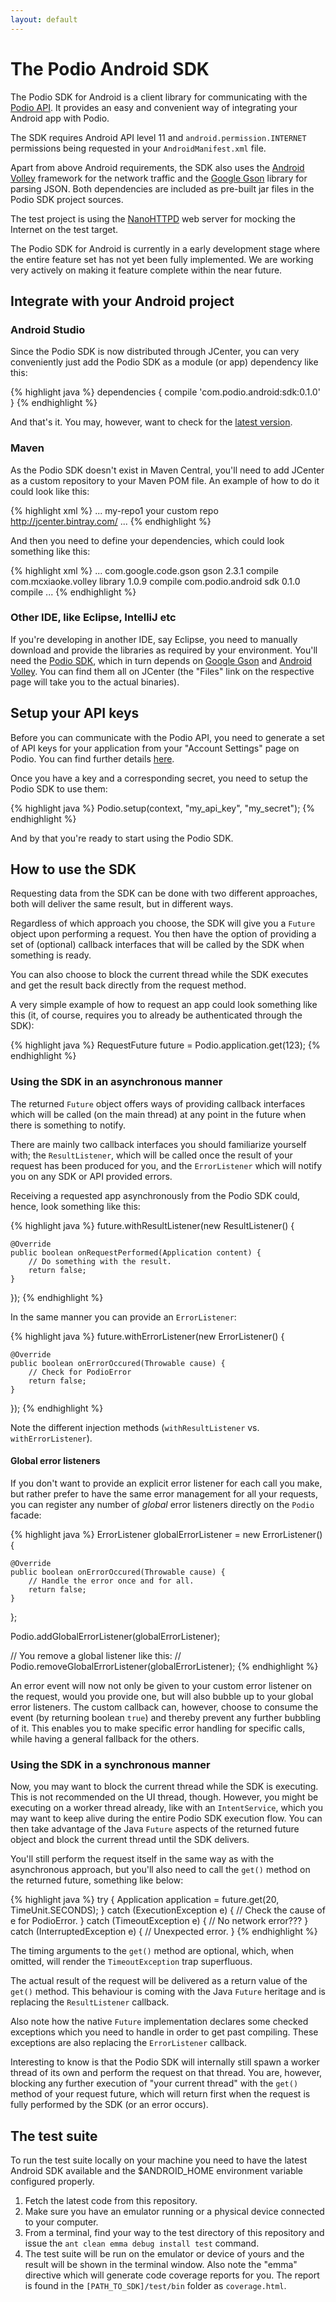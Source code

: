 ```yaml
---
layout: default
---
```

# The Podio Android  SDK #
The Podio SDK for Android is a client library for communicating with the [Podio API](https://developers.podio.com). It provides an easy and convenient way of integrating your Android app with Podio.

The SDK requires Android API level 11 and  `android.permission.INTERNET` permissions being requested in your `AndroidManifest.xml` file.

Apart from above Android requirements, the SDK also uses the [Android Volley](https://android.googlesource.com/platform/frameworks/volley/) framework for the network traffic and the [Google Gson](https://code.google.com/p/google-gson/) library for parsing JSON. Both dependencies are included as pre-built jar files in the Podio SDK project sources.

The test project is using the [NanoHTTPD](http://nanohttpd.com/) web server for mocking the Internet on the test target.

The Podio SDK for Android is currently in a early development stage where the entire feature set has not yet been fully implemented. We are working very actively on making it feature complete within the near future.

## Integrate with your Android project

### Android Studio
Since the Podio SDK is now distributed through JCenter, you can very conveniently just add the Podio SDK as a module (or app) dependency like this:

{% highlight java %}
dependencies {
    compile 'com.podio.android:sdk:0.1.0'
}
{% endhighlight %}

And that's it. You may, however, want to check for the [latest version](https://bintray.com/podio/android/sdk/_latestVersion).


### Maven
As the Podio SDK doesn't exist in Maven Central, you'll need to add JCenter as a custom repository to your Maven POM file. An example of how to do it could look like this:

{% highlight xml %}
<project>
...
  <repositories>
    <repository>
      <id>my-repo1</id>
      <name>your custom repo</name>
      <url>http://jcenter.bintray.com/</url>
    </repository>
  </repositories>
...
</project>
{% endhighlight %}

And then you need to define your dependencies, which could look something like this:

{% highlight xml %}
<project>
...
  <dependencies>
    <dependency>
      <groupId>com.google.code.gson</groupId>
      <artifactId>gson</artifactId>
      <version>2.3.1</version>
      <scope>compile</scope>
    </dependency>
    <dependency>
      <groupId>com.mcxiaoke.volley</groupId>
      <artifactId>library</artifactId>
      <version>1.0.9</version>
      <scope>compile</scope>
    </dependency>
    <dependency>
      <groupId>com.podio.android</groupId>
      <artifactId>sdk</artifactId>
      <version>0.1.0</version>
      <scope>compile</scope>
    </dependency>
  </dependencies>
...
</project>
{% endhighlight %}

### Other IDE, like Eclipse, IntelliJ etc
If you're developing in another IDE, say Eclipse, you need to manually download and provide the libraries as required by your environment. You'll need the [Podio SDK](https://bintray.com/podio/android/sdk/_latestVersion), which in turn depends on [Google Gson](https://bintray.com/bintray/jcenter/com.google.code.gson%3Agson/_latestVersion) and [Android Volley](https://bintray.com/bintray/jcenter/com.mcxiaoke.volley%3Alibrary/_latestVersion). You can find them all on JCenter (the "Files" link on the respective page will take you to the actual binaries).

## Setup your API keys
Before you can communicate with the Podio API, you need to generate a set of API keys for your application from your "Account Settings" page on Podio. You can find further details [here](https://developers.podio.com/api-key).

Once you have a key and a corresponding secret, you need to setup the Podio SDK to use them:

{% highlight java %}
Podio.setup(context, "my_api_key", "my_secret");
{% endhighlight %}

And by that you're ready to start using the Podio SDK.

## How to use the SDK
Requesting data from the SDK can be done with two different approaches, both will deliver the same result, but in different ways.

Regardless of which approach you choose, the SDK will give you a `Future` object upon performing a request. You then have the option of providing a set of (optional) callback interfaces that will be called by the SDK when something is ready.

You can also choose to block the current thread while the SDK executes and get the result back directly from the request method.

A very simple example of how to request an app could look something like this (it, of course, requires you to already be authenticated through the SDK):

{% highlight java %}
RequestFuture<Application> future = Podio.application.get(123);
{% endhighlight %}

### Using the SDK in an asynchronous manner
The returned `Future` object offers ways of providing callback interfaces which will be called (on the main thread) at any point in the future when there is something to notify.

There are mainly two callback interfaces you should familiarize yourself with; the `ResultListener`, which will be called once the result of your request has been produced for you, and the `ErrorListener` which will notify you on any SDK or API provided errors.

Receiving a requested app asynchronously from the Podio SDK could, hence, look something like this:

{% highlight java %}
future.withResultListener(new ResultListener<Application>() {

    @Override
    public boolean onRequestPerformed(Application content) {
        // Do something with the result.
        return false;
    }

});
{% endhighlight %}

In the same manner you can provide an `ErrorListener`:

{% highlight java %}
future.withErrorListener(new ErrorListener() {

    @Override
    public boolean onErrorOccured(Throwable cause) {
        // Check for PodioError
        return false;
    }

});
{% endhighlight %}

Note the different injection methods (`withResultListener` vs. `withErrorListener`).

#### Global error listeners
If you don't want to provide an explicit error listener for each call you make, but rather prefer to have the same error management for all your requests, you can register any number of *global* error listeners directly on the `Podio` facade:

{% highlight java %}
ErrorListener globalErrorListener = new ErrorListener() {

    @Override
    public boolean onErrorOccured(Throwable cause) {
        // Handle the error once and for all.
        return false;
    }

};

Podio.addGlobalErrorListener(globalErrorListener);

// You remove a global listener like this:
// Podio.removeGlobalErrorListener(globalErrorListener);
{% endhighlight %}

An error event will now not only be given to your custom error listener on the request, would you provide one, but will also bubble up to your global error listeners. The custom callback can, however, choose to consume the event (by returning boolean `true`) and thereby prevent any further bubbling of it. This enables you to make specific error handling for specific calls, while having a general fallback for the others. 

### Using the SDK in a synchronous manner
Now, you may want to block the current thread while the SDK is executing. This is not recommended on the UI thread, though. However, you might be executing on a worker thread already, like with an `IntentService`, which you may want to keep alive during the entire Podio SDK execution flow. You can then take advantage of the Java `Future` aspects of the returned future object and block the current thread until the SDK delivers.

You'll still perform the request itself in the same way as with the asynchronous approach, but you'll also need to call the `get()` method on the returned future, something like below:

{% highlight java %}
try {
    Application application = future.get(20, TimeUnit.SECONDS);
} catch (ExecutionException e) {
    // Check the cause of e for PodioError.
} catch (TimeoutException e) {
    // No network error???
} catch (InterruptedException e) {
    // Unexpected error.
}
{% endhighlight %}

The timing arguments to the `get()` method are optional, which, when omitted, will render the `TimeoutException` trap superfluous.

The actual result of the request will be delivered as a return value of the `get()` method. This behaviour is coming with the Java `Future` heritage and is replacing the `ResultListener` callback.

Also note how the native `Future` implementation declares some checked exceptions which you need to handle in order to get past compiling. These exceptions are also replacing the `ErrorListener` callback.

Interesting to know is that the Podio SDK will internally still spawn a worker thread of its own and perform the request on that thread. You are, however, blocking any further execution of "your current thread" with the `get()` method of your request future, which will return first when the request is fully performed by the SDK (or an error occurs).

## The test suite
To run the test suite locally on your machine you need to have the latest Android SDK available and the $ANDROID_HOME environment variable configured properly.

1. Fetch the latest code from this repository.
1. Make sure you have an emulator running or a physical device connected to your computer.
1. From a terminal, find your way to the test directory of this repository and issue the `ant clean emma debug install test` command.
1. The test suite will be run on the emulator or device of yours and the result will be shown in the terminal window. Also note the "emma" directive which will generate code coverage reports for you. The report is found in the `[PATH_TO_SDK]/test/bin` folder as `coverage.html`.
